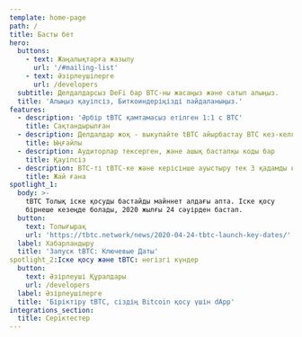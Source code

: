 ```yaml
---
template: home-page
path: /
title: Басты бет
hero:
  buttons:
    - text: Жаңалықтарға жазылу
      url: '/#mailing-list'
    - text: Әзірлеушілерге
      url: /developers
  subtitle: Делдалдарсыз DeFi бар BTC-ны жасаңыз және сатып алыңыз.
  title: 'Алыңыз қауіпсіз, Биткоиндеріңізді пайдаланыңыз.'
features:
  - description: 'Әрбір tBTC қамтамасыз етілген 1:1 с BTC'
    title: Сақтандырылған
  - description: Делдалдар жоқ - выкупайте tBTC айырбастау BTC кез-келген уақытта
    title: Ыңғайлы
  - description: Аудиторлар тексерген, және ашық бастапқы коды бар
    title: Қауіпсіз
  - description: BTC-ті tBTC-ке және керісінше ауыстыру тек 3 қадамды құрайды
    title: Жай ғана
spotlight_1:
  body: >-
    tBTC Толық іске қосуды бастайды майннет алдағы апта. Іске қосу
    бірнеше кезеңде болады, 2020 жылғы 24 сәуірден бастап.
  button:
    text: Толығырақ
    url: 'https://tbtc.network/news/2020-04-24-tbtc-launch-key-dates/'
  label: Хабарландыру
  title: 'Запуск tBTC: Ключевые Даты'
spotlight_2:Іске қосу және tBTC: негізгі күндер
  button:
    text: Әзірлеуші Құралдары
    url: /developers
  label: Әзірлеушілерге
  title: 'Біріктіру tBTC, сіздің Bitcoin қосу үшін dApp'
integrations_section:
  title: Серіктестер
---
```



